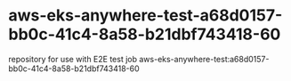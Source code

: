 # aws-eks-anywhere-test-a68d0157-bb0c-41c4-8a58-b21dbf743418-60
repository for use with E2E test job aws-eks-anywhere-test:a68d0157-bb0c-41c4-8a58-b21dbf743418-60
